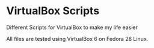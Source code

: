 # VirtualBox Scripts
Different Scripts for VirtualBox to make my life easier

All files are tested using VirtualBox 6 on Fedora 28 Linux.
